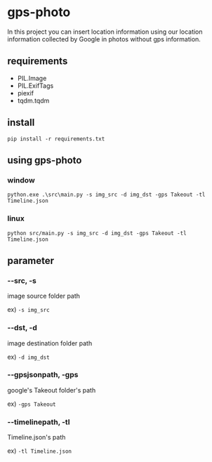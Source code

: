 # gps-photo

In this project you can insert location information using our location information collected by Google in photos without gps information.

## requirements

- PIL.Image
- PIL.ExifTags
- piexif
- tqdm.tqdm

## install

`pip install -r requirements.txt`

## using gps-photo

### window

`python.exe .\src\main.py -s img_src -d img_dst -gps Takeout -tl Timeline.json`

### linux

`python src/main.py -s img_src -d img_dst -gps Takeout -tl Timeline.json`

## parameter

### --src, -s

image source folder path

ex) `-s img_src`

### --dst, -d

image destination folder path

ex) `-d img_dst`

### --gpsjsonpath, -gps

google's Takeout folder's path

ex) `-gps Takeout`

### --timelinepath, -tl

Timeline.json's path

ex) `-tl Timeline.json`
